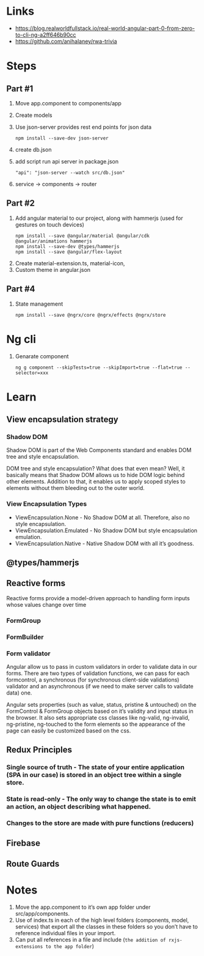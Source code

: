 # Links
* https://blog.realworldfullstack.io/real-world-angular-part-0-from-zero-to-cli-ng-a2ff646b90cc
* https://github.com/anihalaney/rwa-trivia

# Steps
## Part #1
1. Move app.component to components/app
2. Create models
3. Use json-server provides rest end points for json data

    ```
    npm install --save-dev json-server
    ```
4. create db.json
5. add script run api server in package.json

    `"api": "json-server --watch src/db.json"`
6. service -> components -> router
## Part #2
1. Add angular material to our project, along with hammerjs (used for gestures on touch devices)
    ```
    npm install --save @angular/material @angular/cdk @angular/animations hammerjs
    npm install --save-dev @types/hammerjs
    npm install --save @angular/flex-layout
    ```
2. Create material-extension.ts, material-icon,
3. Custom theme in angular.json

## Part #4
1. State management

    `npm install --save @ngrx/core @ngrx/effects @ngrx/store`

# Ng cli
1. Genarate component
    ```
    ng g component --skipTests=true --skipImport=true --flat=true --selector=xxx
    ```

# Learn
## View encapsulation strategy
### Shadow DOM
Shadow DOM is part of the Web Components standard and enables DOM tree and style encapsulation.

DOM tree and style encapsulation? What does that even mean? Well, it basically means that Shadow DOM allows us to hide DOM logic behind other elements. Addition to that, it enables us to apply scoped styles to elements without them bleeding out to the outer world.

### View Encapsulation Types
* ViewEncapsulation.None - No Shadow DOM at all. Therefore, also no style encapsulation.
* ViewEncapsulation.Emulated - No Shadow DOM but style encapsulation emulation.
* ViewEncapsulation.Native - Native Shadow DOM with all it’s goodness.

## @types/hammerjs
## Reactive forms
Reactive forms provide a model-driven approach to handling form inputs whose values change over time
### FormGroup
### FormBuilder
### Form validator
Angular allow us to pass in custom validators in order to validate data in our forms. There are two types of validation functions, we can pass for each formcontrol, a synchronous (for synchronous client-side validations) validator and an asynchronous (if we need to make server calls to validate data) one.

Angular sets properties (such as value, status, pristine & untouched) on the FormControl & FormGroup objects based on it’s validity and input status in the browser. It also sets appropriate css classes like ng-valid, ng-invalid, ng-pristine, ng-touched to the form elements so the appearance of the page can easily be customized based on the css.

## Redux Principles
### Single source of truth - The state of your entire application (SPA in our case) is stored in an object tree within a single store.
### State is read-only - The only way to change the state is to emit an action, an object describing what happened.
### Changes to the store are made with pure functions (reducers)

## Firebase
## Route Guards

# Notes
1. Move the app.component to it’s own app folder under src/app/components.
2. Use of index.ts in each of the high level folders (components, model, services) that export all the classes in these folders so you don’t have to reference individual files in your import.
3. Can put all references in a file and include (`the addition of rxjs-extensions to the app folder`)
